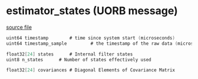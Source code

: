 # estimator_states (UORB message)



[source file](https://github.com/PX4/PX4-Autopilot/blob/release/1.13/msg/estimator_states.msg)

```c
uint64 timestamp        # time since system start (microseconds)
uint64 timestamp_sample         # the timestamp of the raw data (microseconds)

float32[24] states      # Internal filter states
uint8 n_states      # Number of states effectively used

float32[24] covariances # Diagonal Elements of Covariance Matrix

```
